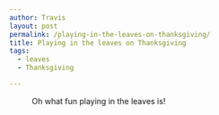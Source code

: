 ```yaml
---
author: Travis
layout: post
permalink: /playing-in-the-leaves-on-thanksgiving/
title: Playing in the leaves on Thanksgiving
tags:
  - leaves
  - Thanksgiving

---
```


<figure>
	<img src="http://silasq.com/uploads/2013/02/2012-11-22-20.15.36.jpg" alt="">	
	<figcaption>Oh what fun playing in the leaves is!</figcaption>
</figure>
